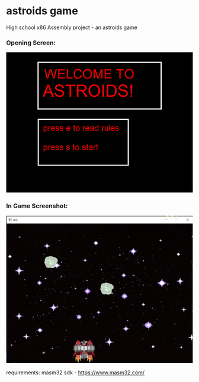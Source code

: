 # astroids game
High school x86 Assembly project - an astroids game

### Opening Screen:


![Screenshot](/assemblyProject/Pics-Readme/openScreen.bmp?raw=true "opening screen")


### In Game Screenshot:


![Screenshot](/assemblyProject/Pics-Readme/screenShot.jpg?raw=true "in game screenshot")



requirements:
    masm32 sdk - https://www.masm32.com/
